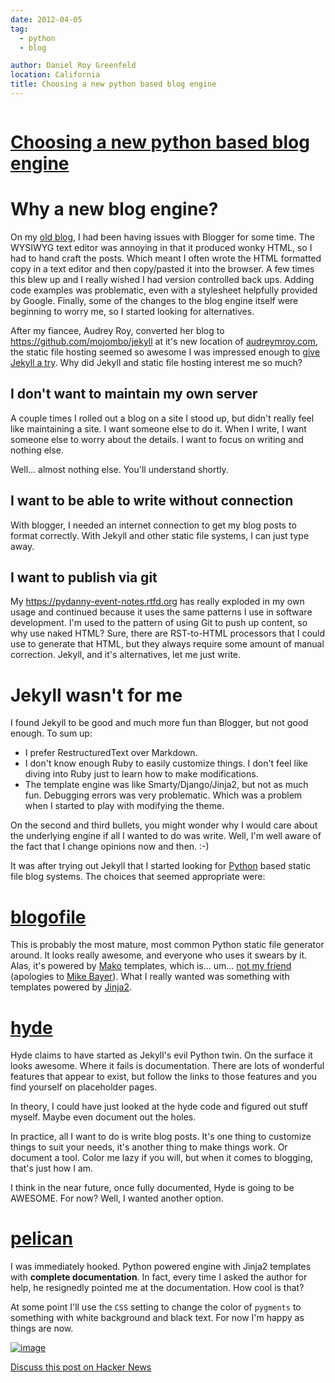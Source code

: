 ```yaml
---
date: 2012-04-05
tag:
  - python
  - blog

author: Daniel Roy Greenfeld
location: California
title: Choosing a new python based blog engine
---
```


<div class="twelve wide column">
  <h1 class="ui block header">
    <div class="content">
      <a href="/choosing-a-new-blog-engine "
        >Choosing a new python based blog engine</a
      >
    </div>
  </h1>
  <h1 id="why-a-new-blog-engine">Why a new blog engine?</h1>
  <p>
    On my <a href="https://pydanny.blogspot.com/" target="_blank">old blog</a>,
    I had been having issues with Blogger for some time. The WYSIWYG text editor
    was annoying in that it produced wonky HTML, so I had to hand craft the
    posts. Which meant I often wrote the HTML formatted copy in a text editor
    and then copy/pasted it into the browser. A few times this blew up and I
    really wished I had version controlled back ups. Adding code examples was
    problematic, even with a stylesheet helpfully provided by Google. Finally,
    some of the changes to the blog engine itself were beginning to worry me, so
    I started looking for alternatives.
  </p>
  <p>
    After my fiancee, Audrey Roy, converted her blog to
    <a href="https://github.com/mojombo/jekyll" target="_blank"
      >https://github.com/mojombo/jekyll</a
    >
    at it's new location of
    <a href="http://audreymroy.com" target="_blank">audreymroy.com</a>, the
    static file hosting seemed so awesome I was impressed enough to
    <a href="https://pydanny.com/tried-out-jekyll " target="_blank"
      >give Jekyll a try</a
    >. Why did Jekyll and static file hosting interest me so much?
  </p>
  <h2 id="i-dont-want-to-maintain-my-own-server">
    I don't want to maintain my own server
  </h2>
  <p>
    A couple times I rolled out a blog on a site I stood up, but didn't really
    feel like maintaining a site. I want someone else to do it. When I write, I
    want someone else to worry about the details. I want to focus on writing and
    nothing else.
  </p>
  <p>Well... almost nothing else. You'll understand shortly.</p>
  <h2 id="i-want-to-be-able-to-write-without-connection">
    I want to be able to write without connection
  </h2>
  <p>
    With blogger, I needed an internet connection to get my blog posts to format
    correctly. With Jekyll and other static file systems, I can just type away.
  </p>
  <h2 id="i-want-to-publish-via-git">I want to publish via git</h2>
  <p>
    My
    <a href="https://pydanny-event-notes.rtfd.org" target="_blank"
      >https://pydanny-event-notes.rtfd.org</a
    >
    has really exploded in my own usage and continued because it uses the same
    patterns I use in software development. I'm used to the pattern of using Git
    to push up content, so why use naked HTML? Sure, there are RST-to-HTML
    processors that I could use to generate that HTML, but they always require
    some amount of manual correction. Jekyll, and it's alternatives, let me just
    write.
  </p>
  <h1 id="jekyll-wasnt-for-me">Jekyll wasn't for me</h1>
  <p>
    I found Jekyll to be good and much more fun than Blogger, but not good
    enough. To sum up:
  </p>
  <ul>
    <li>I prefer RestructuredText over Markdown.</li>
    <li>
      I don't know enough Ruby to easily customize things. I don't feel like
      diving into Ruby just to learn how to make modifications.
    </li>
    <li>
      The template engine was like Smarty/Django/Jinja2, but not as much fun.
      Debugging errors was very problematic. Which was a problem when I started
      to play with modifying the theme.
    </li>
  </ul>
  <p>
    On the second and third bullets, you might wonder why I would care about the
    underlying engine if all I wanted to do was write. Well, I'm well aware of
    the fact that I change opinions now and then. :-)
  </p>
  <p>
    It was after trying out Jekyll that I started looking for
    <a href="http://python.org" target="_blank">Python</a> based static file
    blog systems. The choices that seemed appropriate were:
  </p>
  <h1 id="blogofilehttpwwwblogofilecom">
    <a href="http://www.blogofile.com/" target="_blank">blogofile</a>
  </h1>
  <p>
    This is probably the most mature, most common Python static file generator
    around. It looks really awesome, and everyone who uses it swears by it.
    Alas, it's powered by
    <a href="http://www.makotemplates.org/" target="_blank">Mako</a> templates,
    which is... um...
    <a
      href="https://pydanny.blogspot.com/2010/12/stupid-template-languages "
      target="_blank"
      >not my friend</a
    >
    (apologies to
    <a
      href="http://techspot.zzzeek.org/2010/12/04/in-response-to-stupid-template-languages/"
      target="_blank"
      >Mike Bayer</a
    >). What I really wanted was something with templates powered by
    <a href="http://www.pocoo.org/projects/jinja2/" target="_blank">Jinja2</a>.
  </p>
  <h1 id="hydehttphydegithubcom">
    <a href="http://hyde.github.com/" target="_blank">hyde</a>
  </h1>
  <p>
    Hyde claims to have started as Jekyll's evil Python twin. On the surface it
    looks awesome. Where it fails is documentation. There are lots of wonderful
    features that appear to exist, but follow the links to those features and
    you find yourself on placeholder pages.
  </p>
  <p>
    In theory, I could have just looked at the hyde code and figured out stuff
    myself. Maybe even document out the holes.
  </p>
  <p>
    In practice, all I want to do is write blog posts. It's one thing to
    customize things to suit your needs, it's another thing to make things work.
    Or document a tool. Color me lazy if you will, but when it comes to
    blogging, that's just how I am.
  </p>
  <p>
    I think in the near future, once fully documented, Hyde is going to be
    AWESOME. For now? Well, I wanted another option.
  </p>
  <h1 id="pelicanhttppelicanreadthedocsorg">
    <a href="http://pelican.readthedocs.org/" target="_blank">pelican</a>
  </h1>
  <p>
    I was immediately hooked. Python powered engine with Jinja2 templates with
    <strong>complete documentation</strong>. In fact, every time I asked the
    author for help, he resignedly pointed me at the documentation. How cool is
    that?
  </p>
  <p>
    At some point I'll use the <code>CSS</code> setting to change the color of
    <code>pygments</code> to something with white background and black text. For
    now I'm happy as things are now.
  </p>
  <p>
    <a
      href="http://www.flickr.com/photos/77704901@N05/6831339872/"
      target="_blank"
      ><img
        alt="image"
        src="http://farm8.staticflickr.com/7043/6831339872_10d0c40171.jpg"
    /></a>
  </p>
  <p><a href="">Discuss this post on Hacker News</a></p>
</div>
